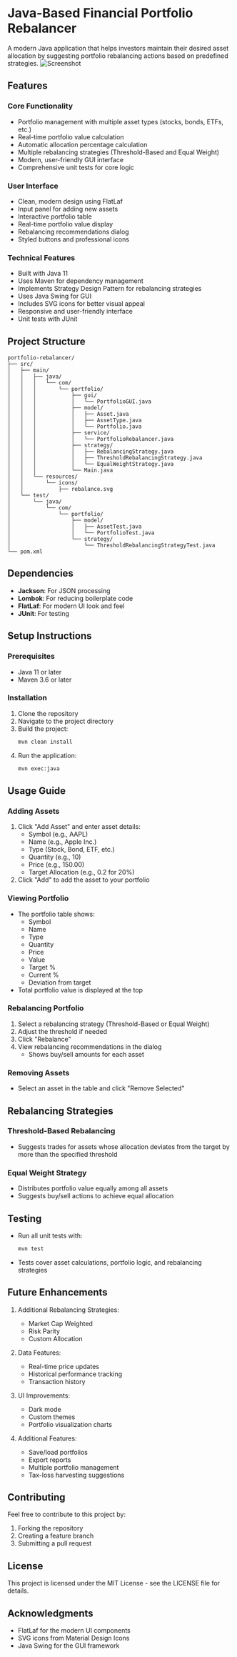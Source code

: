 # Java-Based Financial Portfolio Rebalancer

A modern Java application that helps investors maintain their desired asset allocation by suggesting portfolio rebalancing actions based on predefined strategies.
![Screenshot](Image/Screenshot.png)

## Features

### Core Functionality
- Portfolio management with multiple asset types (stocks, bonds, ETFs, etc.)
- Real-time portfolio value calculation
- Automatic allocation percentage calculation
- Multiple rebalancing strategies (Threshold-Based and Equal Weight)
- Modern, user-friendly GUI interface
- Comprehensive unit tests for core logic

### User Interface
- Clean, modern design using FlatLaf
- Input panel for adding new assets
- Interactive portfolio table
- Real-time portfolio value display
- Rebalancing recommendations dialog
- Styled buttons and professional icons

### Technical Features
- Built with Java 11
- Uses Maven for dependency management
- Implements Strategy Design Pattern for rebalancing strategies
- Uses Java Swing for GUI
- Includes SVG icons for better visual appeal
- Responsive and user-friendly interface
- Unit tests with JUnit

## Project Structure

```
portfolio-rebalancer/
├── src/
│   ├── main/
│   │   ├── java/
│   │   │   └── com/
│   │   │       └── portfolio/
│   │   │           ├── gui/
│   │   │           │   └── PortfolioGUI.java
│   │   │           ├── model/
│   │   │           │   ├── Asset.java
│   │   │           │   ├── AssetType.java
│   │   │           │   └── Portfolio.java
│   │   │           ├── service/
│   │   │           │   └── PortfolioRebalancer.java
│   │   │           ├── strategy/
│   │   │           │   ├── RebalancingStrategy.java
│   │   │           │   ├── ThresholdRebalancingStrategy.java
│   │   │           │   └── EqualWeightStrategy.java
│   │   │           └── Main.java
│   │   └── resources/
│   │       └── icons/
│   │           ├── rebalance.svg
│   └── test/
│       └── java/
│           └── com/
│               └── portfolio/
│                   ├── model/
│                   │   ├── AssetTest.java
│                   │   └── PortfolioTest.java
│                   └── strategy/
│                       └── ThresholdRebalancingStrategyTest.java
└── pom.xml
```

## Dependencies

- **Jackson**: For JSON processing
- **Lombok**: For reducing boilerplate code
- **FlatLaf**: For modern UI look and feel
- **JUnit**: For testing

## Setup Instructions

### Prerequisites
- Java 11 or later
- Maven 3.6 or later

### Installation
1. Clone the repository
2. Navigate to the project directory
3. Build the project:
   ```bash
   mvn clean install
   ```
4. Run the application:
   ```bash
   mvn exec:java
   ```

## Usage Guide

### Adding Assets
1. Click "Add Asset" and enter asset details:
   - Symbol (e.g., AAPL)
   - Name (e.g., Apple Inc.)
   - Type (Stock, Bond, ETF, etc.)
   - Quantity (e.g., 10)
   - Price (e.g., 150.00)
   - Target Allocation (e.g., 0.2 for 20%)
2. Click "Add" to add the asset to your portfolio

### Viewing Portfolio
- The portfolio table shows:
  - Symbol
  - Name
  - Type
  - Quantity
  - Price
  - Value
  - Target %
  - Current %
  - Deviation from target
- Total portfolio value is displayed at the top

### Rebalancing Portfolio
1. Select a rebalancing strategy (Threshold-Based or Equal Weight)
2. Adjust the threshold if needed
3. Click "Rebalance"
4. View rebalancing recommendations in the dialog
   - Shows buy/sell amounts for each asset

### Removing Assets
- Select an asset in the table and click "Remove Selected"

## Rebalancing Strategies

### Threshold-Based Rebalancing
- Suggests trades for assets whose allocation deviates from the target by more than the specified threshold

### Equal Weight Strategy
- Distributes portfolio value equally among all assets
- Suggests buy/sell actions to achieve equal allocation

## Testing

- Run all unit tests with:
  ```bash
  mvn test
  ```
- Tests cover asset calculations, portfolio logic, and rebalancing strategies

## Future Enhancements

1. Additional Rebalancing Strategies:
   - Market Cap Weighted
   - Risk Parity
   - Custom Allocation

2. Data Features:
   - Real-time price updates
   - Historical performance tracking
   - Transaction history

3. UI Improvements:
   - Dark mode
   - Custom themes
   - Portfolio visualization charts

4. Additional Features:
   - Save/load portfolios
   - Export reports
   - Multiple portfolio management
   - Tax-loss harvesting suggestions

## Contributing

Feel free to contribute to this project by:
1. Forking the repository
2. Creating a feature branch
3. Submitting a pull request

## License

This project is licensed under the MIT License - see the LICENSE file for details.

## Acknowledgments

- FlatLaf for the modern UI components
- SVG icons from Material Design Icons
- Java Swing for the GUI framework 
